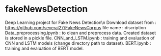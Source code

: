 # fakeNewsDetection
Deep Learning project for Fake News Detection\n
Download dataset from : https://github.com/several27/FakeNewsCorpus
file name : discription
Data_preprocessing.ipynb : to clean and preprocess data. Created dataset is stored in a pickle file.
CNN_and_LSTM.ipynb : training and evaluation of CNN and LSTM models (change directory path to dataset).
BERT.ipynb : training and evaluation of BERT model.
